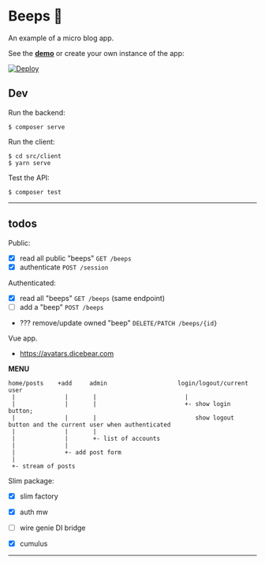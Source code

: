 # Beeps 🦚

An example of a micro blog app.

See the **[demo]** or create your own instance of the app:

[![Deploy](https://www.herokucdn.com/deploy/button.svg)](https://heroku.com/deploy)


## Dev

Run the backend:
```
$ composer serve
```

Run the client:
```
$ cd src/client
$ yarn serve
```


Test the API:
```
$ composer test
```


---


## todos

Public:
- [x] read all public "beeps" `GET /beeps`
- [x] authenticate `POST /session`

Authenticated:
- [x] read all "beeps"  `GET /beeps` (same endpoint)
- [ ] add a "beep" `POST /beeps`
- ??? remove/update owned "beep" `DELETE/PATCH /beeps/{id}`

Vue app.
- https://avatars.dicebear.com

**MENU**
```
home/posts    +add     admin                    login/logout/current user
 |              |       |                         |
 |              |       |                         +- show login button;
 |              |       |                            show logout button and the current user when authenticated
 |              |       |
 |              |       +- list of accounts
 |              |
 |              +- add post form
 |
 +- stream of posts
```


Slim package:
- [x] slim factory
- [x] auth mw
- [ ] wire genie DI bridge
- [x] cumulus


---


<!-- REFS -->
[demo]: https://beeps-microblog.herokuapp.com


